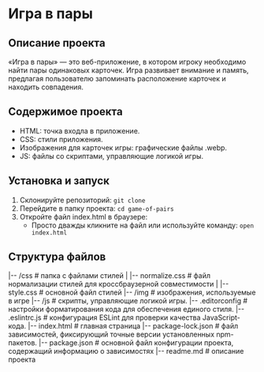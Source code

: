 # Игра в пары

## Описание проекта

«Игра в пары» — это веб-приложение, в котором игроку необходимо найти пары одинаковых карточек. Игра развивает внимание и память, предлагая пользователю запоминать расположение карточек и находить совпадения.

## Содержимое проекта

- HTML: точка входла в приложение.
- CSS: стили приложения.
- Изображения для карточек игры: графические файлы .webp.
- JS: файлы со скриптами, управляющие логикой игры.

## Установка и запуск

1. Склонируйте репозиторий:    `git clone`
2. Перейдите в папку проекта:  `cd game-of-pairs`
3. Откройте файл index.html в браузере:
   - Просто дважды кликните на файл или используйте команду: `open index.html`

## Структура файлов

|-- /css                     # папка с файлами стилей
|   |-- normalize.css        # файл нормализации стилей для кроссбраузерной совместимости
|   |-- style.css            # основной файл стилей
|-- /img                     # изображения, используемые в игре
|-- /js                      #  скрипты, управляющие логикой игры.
|-- .editorconfig            # настройки форматирования кода для обеспечения единого стиля.
|-- .eslintrc.js             # конфигурация ESLint для проверки качества JavaScript-кода.
|-- index.html               # главная страница
|-- package-lock.json        # файл зависимостей, фиксирующий точные версии установленных npm-пакетов.
|-- package.json             # основной файл конфигурации проекта, содержащий информацию о зависимостях
|-- readme.md                # описание проекта
